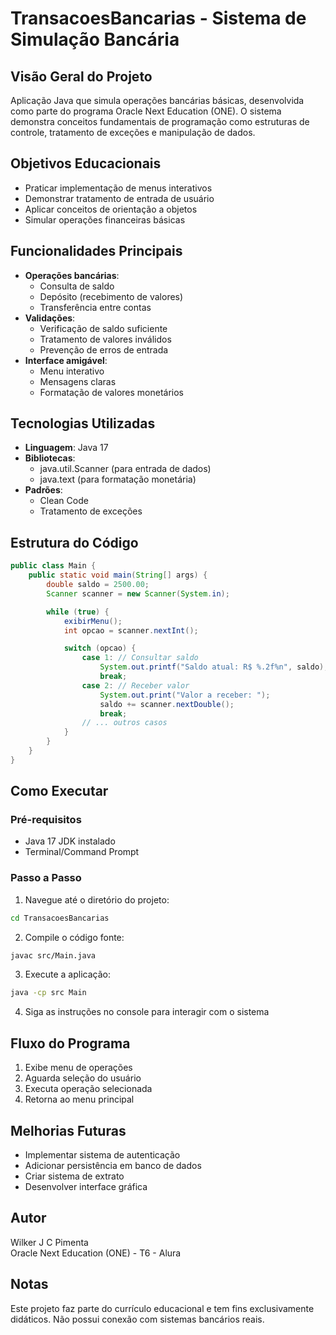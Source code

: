 # TransacoesBancarias - Sistema de Simulação Bancária

## Visão Geral do Projeto

Aplicação Java que simula operações bancárias básicas, desenvolvida como parte do programa Oracle Next Education (ONE). O sistema demonstra conceitos fundamentais de programação como estruturas de controle, tratamento de exceções e manipulação de dados.

## Objetivos Educacionais

- Praticar implementação de menus interativos
- Demonstrar tratamento de entrada de usuário
- Aplicar conceitos de orientação a objetos
- Simular operações financeiras básicas

## Funcionalidades Principais

- **Operações bancárias**:
  - Consulta de saldo
  - Depósito (recebimento de valores)
  - Transferência entre contas
- **Validações**:
  - Verificação de saldo suficiente
  - Tratamento de valores inválidos
  - Prevenção de erros de entrada
- **Interface amigável**:
  - Menu interativo
  - Mensagens claras
  - Formatação de valores monetários

## Tecnologias Utilizadas

- **Linguagem**: Java 17
- **Bibliotecas**:
  - java.util.Scanner (para entrada de dados)
  - java.text (para formatação monetária)
- **Padrões**:
  - Clean Code
  - Tratamento de exceções

## Estrutura do Código

```java
public class Main {
    public static void main(String[] args) {
        double saldo = 2500.00;
        Scanner scanner = new Scanner(System.in);

        while (true) {
            exibirMenu();
            int opcao = scanner.nextInt();

            switch (opcao) {
                case 1: // Consultar saldo
                    System.out.printf("Saldo atual: R$ %.2f%n", saldo);
                    break;
                case 2: // Receber valor
                    System.out.print("Valor a receber: ");
                    saldo += scanner.nextDouble();
                    break;
                // ... outros casos
            }
        }
    }
}
```

## Como Executar

### Pré-requisitos

- Java 17 JDK instalado
- Terminal/Command Prompt

### Passo a Passo

1. Navegue até o diretório do projeto:

```bash
cd TransacoesBancarias
```

2. Compile o código fonte:

```bash
javac src/Main.java
```

3. Execute a aplicação:

```bash
java -cp src Main
```

4. Siga as instruções no console para interagir com o sistema

## Fluxo do Programa

1. Exibe menu de operações
2. Aguarda seleção do usuário
3. Executa operação selecionada
4. Retorna ao menu principal

## Melhorias Futuras

- Implementar sistema de autenticação
- Adicionar persistência em banco de dados
- Criar sistema de extrato
- Desenvolver interface gráfica

## Autor

Wilker J C Pimenta  
Oracle Next Education (ONE) - T6 - Alura

## Notas

Este projeto faz parte do currículo educacional e tem fins exclusivamente didáticos. Não possui conexão com sistemas bancários reais.

